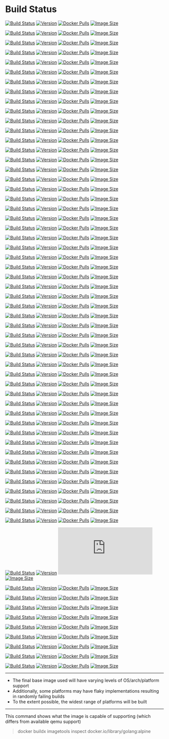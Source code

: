 
# Build Status

[![Build Status](https://github.com/jauderho/dockerfiles/workflows/age/badge.svg)](https://github.com/jauderho/dockerfiles/actions)
[![Version](https://img.shields.io/docker/v/jauderho/age/latest)](https://github.com/FiloSottile/age)
[![Docker Pulls](https://img.shields.io/docker/pulls/jauderho/age)](https://hub.docker.com/r/jauderho/age/)
[![Image Size](https://img.shields.io/docker/image-size/jauderho/age/latest)](https://hub.docker.com/r/jauderho/age/)

[![Build Status](https://github.com/jauderho/dockerfiles/workflows/ali/badge.svg)](https://github.com/jauderho/dockerfiles/actions)
[![Version](https://img.shields.io/docker/v/jauderho/ali/latest)](https://github.com/nakabonne/ali/)
[![Docker Pulls](https://img.shields.io/docker/pulls/jauderho/age)](https://hub.docker.com/r/jauderho/ali/)
[![Image Size](https://img.shields.io/docker/image-size/jauderho/ali/latest)](https://hub.docker.com/r/jauderho/ali/)

[![Build Status](https://github.com/jauderho/dockerfiles/workflows/amass/badge.svg)](https://github.com/jauderho/dockerfiles/actions)
[![Version](https://img.shields.io/docker/v/jauderho/amass/latest)](https://github.com/owasp/amass/)
[![Docker Pulls](https://img.shields.io/docker/pulls/jauderho/age)](https://hub.docker.com/r/jauderho/amass/)
[![Image Size](https://img.shields.io/docker/image-size/jauderho/amass/latest)](https://hub.docker.com/r/jauderho/amass/)

[![Build Status](https://github.com/jauderho/dockerfiles/workflows/ansible/badge.svg)](https://github.com/jauderho/dockerfiles/actions)
[![Version](https://img.shields.io/docker/v/jauderho/ansible/latest)](https://github.com/ansible/ansible/)
[![Docker Pulls](https://img.shields.io/docker/pulls/jauderho/ansible)](https://hub.docker.com/r/jauderho/ansible/)
[![Image Size](https://img.shields.io/docker/image-size/jauderho/ansible/latest)](https://hub.docker.com/r/jauderho/ansible/)

[![Build Status](https://github.com/jauderho/dockerfiles/workflows/bl3auto/badge.svg)](https://github.com/jauderho/dockerfiles/actions)
[![Version](https://img.shields.io/docker/v/jauderho/bl3auto/latest)](https://github.com/jauderho/bl3auto/)
[![Docker Pulls](https://img.shields.io/docker/pulls/jauderho/bl3auto)](https://hub.docker.com/r/jauderho/bl3auto/)
[![Image Size](https://img.shields.io/docker/image-size/jauderho/bl3auto/latest)](https://hub.docker.com/r/jauderho/bl3auto/)

[![Build Status](https://github.com/jauderho/dockerfiles/workflows/black/badge.svg)](https://github.com/jauderho/dockerfiles/actions?query=workflow%3Ablack)
[![Version](https://img.shields.io/docker/v/jauderho/black/latest)](https://github.com/psf/black)
[![Docker Pulls](https://img.shields.io/docker/pulls/jauderho/black)](https://hub.docker.com/r/jauderho/black/)
[![Image Size](https://img.shields.io/docker/image-size/jauderho/black/latest)](https://hub.docker.com/r/jauderho/black/)

[![Build Status](https://github.com/jauderho/dockerfiles/workflows/cf-warp/badge.svg)](https://github.com/jauderho/dockerfiles/actions)
[![Version](https://img.shields.io/docker/v/jauderho/cf-warp/latest)](https://github.com/jauderho/cf-warp/)
[![Docker Pulls](https://img.shields.io/docker/pulls/jauderho/cf-warp)](https://hub.docker.com/r/jauderho/cf-warp/)
[![Image Size](https://img.shields.io/docker/image-size/jauderho/cf-warp/latest)](https://hub.docker.com/r/jauderho/cf-warp/)

[![Build Status](https://github.com/jauderho/dockerfiles/workflows/cloudflared/badge.svg)](https://github.com/jauderho/dockerfiles/actions?query=workflow%3Acloudflared)
[![Version](https://img.shields.io/docker/v/jauderho/cloudflared/latest)](https://github.com/cloudflare/cloudflared)
[![Docker Pulls](https://img.shields.io/docker/pulls/jauderho/cloudflared)](https://hub.docker.com/r/jauderho/cloudflared/)
[![Image Size](https://img.shields.io/docker/image-size/jauderho/cloudflared/latest)](https://hub.docker.com/r/jauderho/cloudflared/)

[![Build Status](https://github.com/jauderho/dockerfiles/workflows/coredns/badge.svg)](https://github.com/jauderho/dockerfiles/actions?query=workflow%3Acoredns)
[![Version](https://img.shields.io/docker/v/jauderho/coredns/latest)](https://github.com/coredns/coredns)
[![Docker Pulls](https://img.shields.io/docker/pulls/jauderho/coredns)](https://hub.docker.com/r/jauderho/coredns/)
[![Image Size](https://img.shields.io/docker/image-size/jauderho/coredns/latest)](https://hub.docker.com/r/jauderho/coredns/)

[![Build Status](https://github.com/jauderho/dockerfiles/workflows/dive/badge.svg)](https://github.com/jauderho/dockerfiles/actions)
[![Version](https://img.shields.io/docker/v/jauderho/dive/latest)](https://github.com/wagoodman/dive)
[![Docker Pulls](https://img.shields.io/docker/pulls/jauderho/dive)](https://hub.docker.com/r/jauderho/dive/)
[![Image Size](https://img.shields.io/docker/image-size/jauderho/dive/latest)](https://hub.docker.com/r/jauderho/dive/)

[![Build Status](https://github.com/jauderho/dockerfiles/workflows/dnscontrol/badge.svg)](https://github.com/jauderho/dockerfiles/actions?query=workflow%3Adnscontrol)
[![Version](https://img.shields.io/docker/v/jauderho/dnscontrol/latest)](https://github.com/StackExchange/dnscontrol)
[![Docker Pulls](https://img.shields.io/docker/pulls/jauderho/dnscontrol)](https://hub.docker.com/r/jauderho/dnscontrol/)
[![Image Size](https://img.shields.io/docker/image-size/jauderho/dnscontrol/latest)](https://hub.docker.com/r/jauderho/dnscontrol/)

[![Build Status](https://github.com/jauderho/dockerfiles/workflows/dnscrypt-proxy/badge.svg)](https://github.com/jauderho/dockerfiles/actions?query=workflow%3Adnscrypt-proxy)
[![Version](https://img.shields.io/docker/v/jauderho/dnscrypt-proxy/latest)](https://github.com/DNSCrypt/dnscrypt-proxy)
[![Docker Pulls](https://img.shields.io/docker/pulls/jauderho/dnscrypt-proxy)](https://hub.docker.com/r/jauderho/dnscrypt-proxy/)
[![Image Size](https://img.shields.io/docker/image-size/jauderho/dnscrypt-proxy/latest)](https://hub.docker.com/r/jauderho/dnscrypt-proxy/)

[![Build Status](https://github.com/jauderho/dockerfiles/workflows/driftctl/badge.svg)](https://github.com/jauderho/dockerfiles/actions)
[![Version](https://img.shields.io/docker/v/jauderho/driftctl/latest)](https://github.com/cloudskiff/driftctl/)
[![Docker Pulls](https://img.shields.io/docker/pulls/jauderho/age)](https://hub.docker.com/r/jauderho/driftctl/)
[![Image Size](https://img.shields.io/docker/image-size/jauderho/driftctl/latest)](https://hub.docker.com/r/jauderho/driftctl/)

[![Build Status](https://github.com/jauderho/dockerfiles/workflows/dry/badge.svg)](https://github.com/jauderho/dockerfiles/actions)
[![Version](https://img.shields.io/docker/v/jauderho/dry/latest)](https://github.com/moncho/dry)
[![Docker Pulls](https://img.shields.io/docker/pulls/jauderho/dry)](https://hub.docker.com/r/jauderho/dry/)
[![Image Size](https://img.shields.io/docker/image-size/jauderho/dry/latest)](https://hub.docker.com/r/jauderho/dry/)

[![Build Status](https://github.com/jauderho/dockerfiles/workflows/dsq/badge.svg)](https://github.com/jauderho/dockerfiles/actions)
[![Version](https://img.shields.io/docker/v/jauderho/dsq/latest)](https://github.com/multiprocessio/dsq)
[![Docker Pulls](https://img.shields.io/docker/pulls/jauderho/dsq)](https://hub.docker.com/r/jauderho/dsq/)
[![Image Size](https://img.shields.io/docker/image-size/jauderho/dsq/latest)](https://hub.docker.com/r/jauderho/dsq/)

[![Build Status](https://github.com/jauderho/dockerfiles/workflows/excalidraw/badge.svg)](https://github.com/jauderho/dockerfiles/actions)
[![Version](https://img.shields.io/docker/v/jauderho/excalidraw/latest)](https://github.com/excalidraw/excalidraw/)
[![Docker Pulls](https://img.shields.io/docker/pulls/jauderho/age)](https://hub.docker.com/r/jauderho/excalidraw/)
[![Image Size](https://img.shields.io/docker/image-size/jauderho/excalidraw/latest)](https://hub.docker.com/r/jauderho/excalidraw/)

[![Build Status](https://github.com/jauderho/dockerfiles/workflows/fq/badge.svg)](https://github.com/jauderho/dockerfiles/actions?query=workflow%3Afq)
[![Version](https://img.shields.io/docker/v/jauderho/fq/latest)](https://github.com/wader/fq)
[![Docker Pulls](https://img.shields.io/docker/pulls/jauderho/fq)](https://hub.docker.com/r/jauderho/fq/)
[![Image Size](https://img.shields.io/docker/image-size/jauderho/fq/latest)](https://hub.docker.com/r/jauderho/fq/)

[![Build Status](https://github.com/jauderho/dockerfiles/workflows/gobgp/badge.svg)](https://github.com/jauderho/dockerfiles/actions)
[![Version](https://img.shields.io/docker/v/jauderho/gobgp/latest)](https://github.com/osrg/gobgp)
[![Docker Pulls](https://img.shields.io/docker/pulls/jauderho/gobgp)](https://hub.docker.com/r/jauderho/gobgp/)
[![Image Size](https://img.shields.io/docker/image-size/jauderho/gobgp/latest)](https://hub.docker.com/r/jauderho/gobgp/)

[![Build Status](https://github.com/jauderho/dockerfiles/workflows/gocannon/badge.svg)](https://github.com/jauderho/dockerfiles/actions)
[![Version](https://img.shields.io/docker/v/jauderho/gocannon/latest)](https://github.com/kffl/gocannon/)
[![Docker Pulls](https://img.shields.io/docker/pulls/jauderho/age)](https://hub.docker.com/r/jauderho/gocannon/)
[![Image Size](https://img.shields.io/docker/image-size/jauderho/gocannon/latest)](https://hub.docker.com/r/jauderho/gocannon/)

[![Build Status](https://github.com/jauderho/dockerfiles/workflows/goplay2/badge.svg)](https://github.com/jauderho/dockerfiles/actions)
[![Version](https://img.shields.io/docker/v/jauderho/goplay2/latest)](https://github.com/openairplay/goplay2/)
[![Docker Pulls](https://img.shields.io/docker/pulls/jauderho/age)](https://hub.docker.com/r/jauderho/goplay2/)
[![Image Size](https://img.shields.io/docker/image-size/jauderho/goplay2/latest)](https://hub.docker.com/r/jauderho/goplay2/)

[![Build Status](https://github.com/jauderho/dockerfiles/workflows/goreplay/badge.svg)](https://github.com/jauderho/dockerfiles/actions)
[![Version](https://img.shields.io/docker/v/jauderho/goreplay/latest)](https://github.com/buger/goreplay)
[![Docker Pulls](https://img.shields.io/docker/pulls/jauderho/goreplay)](https://hub.docker.com/r/jauderho/goreplay/)
[![Image Size](https://img.shields.io/docker/image-size/jauderho/goreplay/latest)](https://hub.docker.com/r/jauderho/goreplay/)

[![Build Status](https://github.com/jauderho/dockerfiles/workflows/gotip/badge.svg)](https://github.com/jauderho/dockerfiles/actions)
[![Version](https://img.shields.io/docker/v/jauderho/gotip/latest)](https://github.com/golang/go/)
[![Docker Pulls](https://img.shields.io/docker/pulls/jauderho/gotip)](https://hub.docker.com/r/jauderho/gotip/)
[![Image Size](https://img.shields.io/docker/image-size/jauderho/gotip/latest)](https://hub.docker.com/r/jauderho/gotip/)

[![Build Status](https://github.com/jauderho/dockerfiles/workflows/hakrawler/badge.svg)](https://github.com/jauderho/dockerfiles/actions)
[![Version](https://img.shields.io/docker/v/jauderho/hakrawler/latest)](https://github.com/hakluke/hakrawler)
[![Docker Pulls](https://img.shields.io/docker/pulls/jauderho/hakrawler)](https://hub.docker.com/r/jauderho/hakrawler/)
[![Image Size](https://img.shields.io/docker/image-size/jauderho/hakrawler/latest)](https://hub.docker.com/r/jauderho/hakrawler/)

[![Build Status](https://github.com/jauderho/dockerfiles/workflows/headscale/badge.svg)](https://github.com/jauderho/dockerfiles/actions)
[![Version](https://img.shields.io/docker/v/jauderho/headscale/latest)](https://github.com/juanfont/headscale/)
[![Docker Pulls](https://img.shields.io/docker/pulls/jauderho/age)](https://hub.docker.com/r/jauderho/headscale/)
[![Image Size](https://img.shields.io/docker/image-size/jauderho/headscale/latest)](https://hub.docker.com/r/jauderho/headscale/)

[![Build Status](https://github.com/jauderho/dockerfiles/workflows/httpie-go/badge.svg)](https://github.com/jauderho/dockerfiles/actions)
[![Version](https://img.shields.io/docker/v/jauderho/httpie-go/latest)](https://github.com/nojima/httpie-go)
[![Docker Pulls](https://img.shields.io/docker/pulls/jauderho/httpie-go)](https://hub.docker.com/r/jauderho/httpie-go/)
[![Image Size](https://img.shields.io/docker/image-size/jauderho/httpie-go/latest)](https://hub.docker.com/r/jauderho/httpie-go/)

[![Build Status](https://github.com/jauderho/dockerfiles/workflows/httprobe/badge.svg)](https://github.com/jauderho/dockerfiles/actions)
[![Version](https://img.shields.io/docker/v/jauderho/httprobe/latest)](https://github.com/tomnomnom/httprobe)
[![Docker Pulls](https://img.shields.io/docker/pulls/jauderho/httprobe)](https://hub.docker.com/r/jauderho/httprobe/)
[![Image Size](https://img.shields.io/docker/image-size/jauderho/httprobe/latest)](https://hub.docker.com/r/jauderho/httprobe/)

[![Build Status](https://github.com/jauderho/dockerfiles/workflows/httpx/badge.svg)](https://github.com/jauderho/dockerfiles/actions)
[![Version](https://img.shields.io/docker/v/jauderho/httpx/latest)](https://github.com/projectdiscovery/httpx)
[![Docker Pulls](https://img.shields.io/docker/pulls/jauderho/httpx)](https://hub.docker.com/r/jauderho/httpx/)
[![Image Size](https://img.shields.io/docker/image-size/jauderho/httpx/latest)](https://hub.docker.com/r/jauderho/httpx/)

[![Build Status](https://github.com/jauderho/dockerfiles/workflows/lego/badge.svg)](https://github.com/jauderho/dockerfiles/actions?query=workflow%3Alego)
[![Version](https://img.shields.io/docker/v/jauderho/lego/latest)](https://github.com/go-acme/lego)
[![Docker Pulls](https://img.shields.io/docker/pulls/jauderho/lego)](https://hub.docker.com/r/jauderho/lego/)
[![Image Size](https://img.shields.io/docker/image-size/jauderho/lego/latest)](https://hub.docker.com/r/jauderho/lego/)

[![Build Status](https://github.com/jauderho/dockerfiles/workflows/log4j-scan/badge.svg)](https://github.com/jauderho/dockerfiles/actions?query=workflow%3Alog4j-scan)
[![Version](https://img.shields.io/docker/v/jauderho/log4j-scan/latest)](https://github.com/fullhunt/log4j-scan)
[![Docker Pulls](https://img.shields.io/docker/pulls/jauderho/log4j-scan)](https://hub.docker.com/r/jauderho/log4j-scan/)
[![Image Size](https://img.shields.io/docker/image-size/jauderho/log4j-scan/latest)](https://hub.docker.com/r/jauderho/log4j-scan/)

[![Build Status](https://github.com/jauderho/dockerfiles/workflows/logmepwn/badge.svg)](https://github.com/jauderho/dockerfiles/actions?query=workflow%3Alogmepwn)
[![Version](https://img.shields.io/docker/v/jauderho/logmepwn/latest)](https://github.com/0xInfection/logmepwn)
[![Docker Pulls](https://img.shields.io/docker/pulls/jauderho/logmepwn)](https://hub.docker.com/r/jauderho/logmepwn/)
[![Image Size](https://img.shields.io/docker/image-size/jauderho/logmepwn/latest)](https://hub.docker.com/r/jauderho/logmepwn/)

[![Build Status](https://github.com/jauderho/dockerfiles/workflows/lpar2rrd/badge.svg)](https://github.com/jauderho/dockerfiles/actions)
[![Version](https://img.shields.io/docker/v/jauderho/lpar2rrd/latest)](https://github.com/xorux/lpar2rrd)
[![Docker Pulls](https://img.shields.io/docker/pulls/jauderho/lpar2rrd)](https://hub.docker.com/r/jauderho/lpar2rrd/)
[![Image Size](https://img.shields.io/docker/image-size/jauderho/lpar2rrd/latest)](https://hub.docker.com/r/jauderho/lpar2rrd/)

[![Build Status](https://github.com/jauderho/dockerfiles/workflows/miller/badge.svg)](https://github.com/jauderho/dockerfiles/actions)
[![Version](https://img.shields.io/docker/v/jauderho/miller/latest)](https://github.com/johnkerl/miller)
[![Docker Pulls](https://img.shields.io/docker/pulls/jauderho/miller)](https://hub.docker.com/r/jauderho/miller/)
[![Image Size](https://img.shields.io/docker/image-size/jauderho/miller/latest)](https://hub.docker.com/r/jauderho/miller/)

[![Build Status](https://github.com/jauderho/dockerfiles/workflows/nebula/badge.svg)](https://github.com/jauderho/dockerfiles/actions)
[![Version](https://img.shields.io/docker/v/jauderho/nebula/latest)](https://github.com/slackhq/nebula/)
[![Docker Pulls](https://img.shields.io/docker/pulls/jauderho/age)](https://hub.docker.com/r/jauderho/nebula/)
[![Image Size](https://img.shields.io/docker/image-size/jauderho/nebula/latest)](https://hub.docker.com/r/jauderho/nebula/)

[![Build Status](https://github.com/jauderho/dockerfiles/workflows/netmaker/badge.svg)](https://github.com/jauderho/dockerfiles/actions)
[![Version](https://img.shields.io/docker/v/jauderho/netmaker/latest)](https://github.com/gravitl/netmaker/)
[![Docker Pulls](https://img.shields.io/docker/pulls/jauderho/age)](https://hub.docker.com/r/jauderho/netmaker/)
[![Image Size](https://img.shields.io/docker/image-size/jauderho/netmaker/latest)](https://hub.docker.com/r/jauderho/netmaker/)

[![Build Status](https://github.com/jauderho/dockerfiles/workflows/nginx-distroless/badge.svg)](https://github.com/jauderho/dockerfiles/actions)
[![Version](https://img.shields.io/docker/v/jauderho/nginx-distroless/latest)](https://github.com/nginx/nginx)
[![Docker Pulls](https://img.shields.io/docker/pulls/jauderho/nginx-distroless)](https://hub.docker.com/r/jauderho/nginx-distroless/)
[![Image Size](https://img.shields.io/docker/image-size/jauderho/nginx-distroless/latest)](https://hub.docker.com/r/jauderho/nginx-distroless/)

[![Build Status](https://github.com/jauderho/dockerfiles/workflows/nginx-quic/badge.svg)](https://github.com/jauderho/dockerfiles/actions)
[![Version](https://img.shields.io/docker/v/jauderho/nginx-quic/latest)](https://hg.nginx.org/nginx-quic/)
[![Docker Pulls](https://img.shields.io/docker/pulls/jauderho/nginx-quic)](https://hub.docker.com/r/jauderho/nginx-quic/)
[![Image Size](https://img.shields.io/docker/image-size/jauderho/nginx-quic/latest)](https://hub.docker.com/r/jauderho/nginx-quic/)

[![Build Status](https://github.com/jauderho/dockerfiles/workflows/nginx/badge.svg)](https://github.com/jauderho/dockerfiles/actions)
[![Version](https://img.shields.io/docker/v/jauderho/nginx/latest)](https://github.com/nginx/nginx)
[![Docker Pulls](https://img.shields.io/docker/pulls/jauderho/nginx)](https://hub.docker.com/r/jauderho/nginx/)
[![Image Size](https://img.shields.io/docker/image-size/jauderho/nginx/latest)](https://hub.docker.com/r/jauderho/nginx/)

[![Build Status](https://github.com/jauderho/dockerfiles/workflows/ntfy/badge.svg)](https://github.com/jauderho/dockerfiles/actions?query=workflow%3Antfy)
[![Version](https://img.shields.io/docker/v/jauderho/ntfy/latest)](https://github.com/binwiederhier/ntfy)
[![Docker Pulls](https://img.shields.io/docker/pulls/jauderho/ntfy)](https://hub.docker.com/r/jauderho/ntfy/)
[![Image Size](https://img.shields.io/docker/image-size/jauderho/ntfy/latest)](https://hub.docker.com/r/jauderho/ntfy/)

[![Build Status](https://github.com/jauderho/dockerfiles/workflows/octosql/badge.svg)](https://github.com/jauderho/dockerfiles/actions)
[![Version](https://img.shields.io/docker/v/jauderho/octosql/latest)](https://github.com/cube2222/octosql/)
[![Docker Pulls](https://img.shields.io/docker/pulls/jauderho/age)](https://hub.docker.com/r/jauderho/octosql/)
[![Image Size](https://img.shields.io/docker/image-size/jauderho/octosql/latest)](https://hub.docker.com/r/jauderho/octosql/)

[![Build Status](https://github.com/jauderho/dockerfiles/workflows/onetun/badge.svg)](https://github.com/jauderho/dockerfiles/actions)
[![Version](https://img.shields.io/docker/v/jauderho/onetun/latest)](https://github.com/aramperes/onetun/)
[![Docker Pulls](https://img.shields.io/docker/pulls/jauderho/age)](https://hub.docker.com/r/jauderho/onetun/)
[![Image Size](https://img.shields.io/docker/image-size/jauderho/onetun/latest)](https://hub.docker.com/r/jauderho/onetun/)

[![Build Status](https://github.com/jauderho/dockerfiles/workflows/prettier/badge.svg)](https://github.com/jauderho/dockerfiles/actions)
[![Version](https://img.shields.io/docker/v/jauderho/prettier/latest)](https://github.com/prettier/prettier/)
[![Docker Pulls](https://img.shields.io/docker/pulls/jauderho/age)](https://hub.docker.com/r/jauderho/prettier/)
[![Image Size](https://img.shields.io/docker/image-size/jauderho/prettier/latest)](https://hub.docker.com/r/jauderho/prettier/)

[![Build Status](https://github.com/jauderho/dockerfiles/workflows/pwru/badge.svg)](https://github.com/jauderho/dockerfiles/actions)
[![Version](https://img.shields.io/docker/v/jauderho/pwru/latest)](https://github.com/cilium/pwru)
[![Docker Pulls](https://img.shields.io/docker/pulls/jauderho/pwru)](https://hub.docker.com/r/jauderho/pwru/)
[![Image Size](https://img.shields.io/docker/image-size/jauderho/pwru/latest)](https://hub.docker.com/r/jauderho/pwru/)

[![Build Status](https://github.com/jauderho/dockerfiles/workflows/rclone/badge.svg)](https://github.com/jauderho/dockerfiles/actions)
[![Version](https://img.shields.io/docker/v/jauderho/rclone/latest)](https://github.com/rclone/rclone)
[![Docker Pulls](https://img.shields.io/docker/pulls/jauderho/rclone)](https://hub.docker.com/r/jauderho/rclone/)
[![Image Size](https://img.shields.io/docker/image-size/jauderho/rclone/latest)](https://hub.docker.com/r/jauderho/rclone/)

[![Build Status](https://github.com/jauderho/dockerfiles/workflows/rustybgp/badge.svg)](https://github.com/jauderho/dockerfiles/actions)
[![Version](https://img.shields.io/docker/v/jauderho/rustybgp/latest)](https://github.com/osrg/rustybgp/)
[![Docker Pulls](https://img.shields.io/docker/pulls/jauderho/age)](https://hub.docker.com/r/jauderho/rustybgp/)
[![Image Size](https://img.shields.io/docker/image-size/jauderho/rustybgp/latest)](https://hub.docker.com/r/jauderho/rustybgp/)

[![Build Status](https://github.com/jauderho/dockerfiles/workflows/sftpd/badge.svg)](https://github.com/jauderho/dockerfiles/actions?query=workflow%3Asftpd)
[![Version](https://img.shields.io/docker/v/jauderho/sftpd/latest)](https://github.com/openssh/openssh-portable)
[![Docker Pulls](https://img.shields.io/docker/pulls/jauderho/sftpd)](https://hub.docker.com/r/jauderho/sftpd/)
[![Image Size](https://img.shields.io/docker/image-size/jauderho/sftpd/latest)](https://hub.docker.com/r/jauderho/sftpd/)

[![Build Status](https://github.com/jauderho/dockerfiles/workflows/spicedb/badge.svg)](https://github.com/jauderho/dockerfiles/actions)
[![Version](https://img.shields.io/docker/v/jauderho/spicedb/latest)](https://github.com/authzed/spicedb/)
[![Docker Pulls](https://img.shields.io/docker/pulls/jauderho/age)](https://hub.docker.com/r/jauderho/spicedb/)
[![Image Size](https://img.shields.io/docker/image-size/jauderho/spicedb/latest)](https://hub.docker.com/r/jauderho/spicedb/)

[![Build Status](https://github.com/jauderho/dockerfiles/workflows/ssh-audit/badge.svg)](https://github.com/jauderho/dockerfiles/actions?query=workflow%3Assh-audit)
[![Version](https://img.shields.io/docker/v/jauderho/ssh-audit/latest)](https://github.com/jtesta/ssh-audit)
[![Docker Pulls](https://img.shields.io/docker/pulls/jauderho/ssh-audit)](https://hub.docker.com/r/jauderho/ssh-audit/)
[![Image Size](https://img.shields.io/docker/image-size/jauderho/ssh-audit/latest)](https://hub.docker.com/r/jauderho/ssh-audit/)

[![Build Status](https://github.com/jauderho/dockerfiles/workflows/sslyze/badge.svg)](https://github.com/jauderho/dockerfiles/actions?query=workflow%3Asslyze)
[![Version](https://img.shields.io/docker/v/jauderho/sslyze/latest)](https://github.com/nabla-c0d3/sslyze)
[![Docker Pulls](https://img.shields.io/docker/pulls/jauderho/sslyze)](https://hub.docker.com/r/jauderho/sslyze/)
[![Image Size](https://img.shields.io/docker/image-size/jauderho/sslyze/latest)](https://hub.docker.com/r/jauderho/sslyze/)

[![Build Status](https://github.com/jauderho/dockerfiles/workflows/stor2rrd/badge.svg)](https://github.com/jauderho/dockerfiles/actions)
[![Version](https://img.shields.io/docker/v/jauderho/stor2rrd/latest)](https://github.com/xorux/stor2rrd)
[![Docker Pulls](https://img.shields.io/docker/pulls/jauderho/stor2rrd)](https://hub.docker.com/r/jauderho/stor2rrd/)
[![Image Size](https://img.shields.io/docker/image-size/jauderho/stor2rrd/latest)](https://hub.docker.com/r/jauderho/stor2rrd/)

[![Build Status](https://github.com/jauderho/dockerfiles/workflows/subfinder/badge.svg)](https://github.com/jauderho/dockerfiles/actions)
[![Version](https://img.shields.io/docker/v/jauderho/subfinder/latest)](https://github.com/projectdiscovery/subfinder)
[![Docker Pulls](https://img.shields.io/docker/pulls/jauderho/subfinder)](https://hub.docker.com/r/jauderho/subfinder/)
[![Image Size](https://img.shields.io/docker/image-size/jauderho/subfinder/latest)](https://hub.docker.com/r/jauderho/subfinder/)

[![Build Status](https://github.com/jauderho/dockerfiles/workflows/tailscale/badge.svg)](https://github.com/jauderho/dockerfiles/actions?query=workflow%3Atailscale)
[![Version](https://img.shields.io/docker/v/jauderho/tailscale/latest)](https://hub.docker.com/r/jauderho/tailscale/)
[![Docker Pulls](https://img.shields.io/docker/pulls/jauderho/tailscale)](https://hub.docker.com/r/jauderho/tailscale/)
[![Image Size](https://img.shields.io/docker/image-size/jauderho/tailscale/latest)](https://hub.docker.com/r/jauderho/tailscale/)

[![Build Status](https://github.com/jauderho/dockerfiles/workflows/terraform/badge.svg)](https://github.com/jauderho/dockerfiles/actions)
[![Version](https://img.shields.io/docker/v/jauderho/terraform/latest)](https://github.com/hashicorp/terraform)
[![Docker Pulls](https://img.shields.io/docker/pulls/jauderho/terraform)](https://hub.docker.com/r/jauderho/terraform/)
[![Image Size](https://img.shields.io/docker/image-size/jauderho/terraform/latest)](https://hub.docker.com/r/jauderho/terraform/)

[![Build Status](https://github.com/jauderho/dockerfiles/workflows/testssl.sh/badge.svg)](https://github.com/jauderho/dockerfiles/actions)
[![Version](https://img.shields.io/docker/v/jauderho/testssl.sh/latest)](https://github.com/drwetter/testssl.sh)
[![Docker Pulls](https://img.shields.io/docker/pulls/jauderho/testssl.sh)](https://hub.docker.com/r/jauderho/testssl.sh/)
[![Image Size](https://img.shields.io/docker/image-size/jauderho/testssl.sh/latest)](https://hub.docker.com/r/jauderho/testssl.sh/)

[![Build Status](https://github.com/jauderho/dockerfiles/workflows/textql/badge.svg)](https://github.com/jauderho/dockerfiles/actions)
[![Version](https://img.shields.io/docker/v/jauderho/textql/latest)](https://github.com/dinedal/textql)
[![Docker Pulls](https://img.shields.io/docker/pulls/jauderho/textql)](https://hub.docker.com/r/jauderho/textql/)
[![Image Size](https://img.shields.io/docker/image-size/jauderho/textql/latest)](https://hub.docker.com/r/jauderho/textql/)

[![Build Status](https://github.com/jauderho/dockerfiles/workflows/tftpd/badge.svg)](https://github.com/jauderho/dockerfiles/actions?query=workflow%3Atftpd)
[![Version](https://img.shields.io/docker/v/jauderho/tftpd/latest)](https://github.com/kalaksi/docker-tftpd)
[![Docker Pulls](https://img.shields.io/docker/pulls/jauderho/tftpd)](https://hub.docker.com/r/jauderho/tftpd/)
[![Image Size](https://img.shields.io/docker/image-size/jauderho/tftpd/latest)](https://hub.docker.com/r/jauderho/tftpd/)

[![Build Status](https://github.com/jauderho/dockerfiles/workflows/toxiproxy/badge.svg)](https://github.com/jauderho/dockerfiles/actions?query=workflow%3Atoxiproxy)
[![Version](https://img.shields.io/docker/v/jauderho/toxiproxy/latest)](https://github.com/shopify/toxiproxy)
[![Docker Pulls](https://img.shields.io/docker/pulls/jauderho/toxiproxy)](https://hub.docker.com/r/jauderho/toxiproxy/)
[![Image Size](https://img.shields.io/docker/image-size/jauderho/toxiproxy/latest)](https://hub.docker.com/r/jauderho/toxiproxy/)

[![Build Status](https://github.com/jauderho/dockerfiles/workflows/vegeta/badge.svg)](https://github.com/jauderho/dockerfiles/actions)
[![Version](https://img.shields.io/docker/v/jauderho/vegeta/latest)](https://github.com/tsenart/vegeta/)
[![Docker Pulls](https://img.shields.io/docker/pulls/jauderho/age)](https://hub.docker.com/r/jauderho/vegeta/)
[![Image Size](https://img.shields.io/docker/image-size/jauderho/vegeta/latest)](https://hub.docker.com/r/jauderho/vegeta/)

[![Build Status](https://github.com/jauderho/dockerfiles/workflows/wuzz/badge.svg)](https://github.com/jauderho/dockerfiles/actions)
[![Version](https://img.shields.io/docker/v/jauderho/wuzz/latest)](https://github.com/asciimoo/wuzz/)
[![Docker Pulls](https://img.shields.io/docker/pulls/jauderho/age)](https://hub.docker.com/r/jauderho/wuzz/)
[![Image Size](https://img.shields.io/docker/image-size/jauderho/wuzz/latest)](https://hub.docker.com/r/jauderho/wuzz/)

[![Build Status](https://github.com/jauderho/dockerfiles/workflows/yggdrasil-go/badge.svg)](https://github.com/jauderho/dockerfiles/actions)
[![Version](https://img.shields.io/docker/v/jauderho/yggdrasil-go/latest)](https://github.com/yggdrasil-network/yggdrasil-go/)
[![Docker Pulls](https://img.shields.io/docker/pulls/jauderho/age)](https://hub.docker.com/r/jauderho/yggdrasil-go/)
[![Image Size](https://img.shields.io/docker/image-size/jauderho/yggdrasil-go/latest)](https://hub.docker.com/r/jauderho/yggdrasil-go/)

[![Build Status](https://github.com/jauderho/dockerfiles/workflows/youtube-dl/badge.svg)](https://github.com/jauderho/dockerfiles/actions?query=workflow%3Ayoutube-dl)
[![Version](https://img.shields.io/docker/v/jauderho/youtube-dl/latest)](https://github.com/ytdl-org/youtube-dl)
[![Docker Pulls](https://img.shields.io/docker/pulls/jauderho/youtube-dl)](https://hub.docker.com/r/jauderho/youtube-dl/)
[![Image Size](https://img.shields.io/docker/image-size/jauderho/youtube-dl/latest)](https://hub.docker.com/r/jauderho/youtube-dl/)

[![Build Status](https://github.com/jauderho/dockerfiles/workflows/yt-dlp/badge.svg)](https://github.com/jauderho/dockerfiles/actions?query=workflow%3Ayt-dlp)
[![Version](https://img.shields.io/docker/v/jauderho/yt-dlp/latest)](https://github.com/yt-dlp/yt-dlp)
[![Docker Pulls](https://img.shields.io/docker/pulls/jauderho/yt-dlp)](https://hub.docker.com/r/jauderho/yt-dlp/)
[![Image Size](https://img.shields.io/docker/image-size/jauderho/yt-dlp/latest)](https://hub.docker.com/r/jauderho/yt-dlp/)

[![Build Status](https://github.com/jauderho/dockerfiles/workflows/zola/badge.svg)](https://github.com/jauderho/dockerfiles/actions)
[![Version](https://img.shields.io/docker/v/jauderho/zola/latest)](https://github.com/getzola/zola/)
[![Docker Pulls](https://img.shields.io/docker/pulls/jauderho/age)](https://hub.docker.com/r/jauderho/zola/)
[![Image Size](https://img.shields.io/docker/image-size/jauderho/zola/latest)](https://hub.docker.com/r/jauderho/zola/)

---

- The final base image used will have varying levels of OS/arch/platform support
- Additionally, some platforms may have flaky implementations resulting in randomly failing builds 
- To the extent possible, the widest range of platforms will be built

---

This command shows what the image is capable of supporting (which differs from available qemu support)

> docker buildx imagetools inspect docker.io/library/golang:alpine
